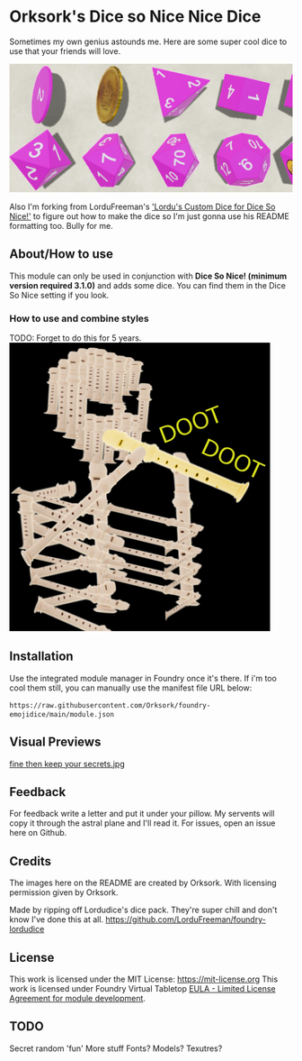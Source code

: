 # Orksork's Dice so Nice Nice Dice
Sometimes my own genius astounds me. Here are some super cool dice to use that your friends will love.

![dice](pics/Dice.png)

Also I'm forking from LorduFreeman's ['Lordu's Custom Dice for Dice So Nice!'](https://github.com/LorduFreeman/foundry-lordudice) to figure out how to make the dice so I'm just gonna use his README formatting too. Bully for me.

## About/How to use
This module can only be used in conjunction with **Dice So Nice! (minimum version required 3.1.0)** and adds some dice. You can find them in the Dice So Nice setting if you look.

### How to use and combine styles
TODO: Forget to do this for 5 years.
![record this](pics/RECORDER_MEME1.png?raw=true)

## Installation
Use the integrated module manager in Foundry once it's there. If i'm too cool them still, you can manually use the manifest file URL below:

```
https://raw.githubusercontent.com/Orksork/foundry-emojidice/main/module.json
```

## Visual Previews
[fine then keep your secrets.jpg](pics/ART.png?raw=true)

## Feedback
For feedback write a letter and put it under your pillow. My servents will copy it through the astral plane and I'll read it.
For issues, open an issue here on Github.

## Credits
The images here on the README are created by Orksork. With licensing permission given by Orksork.

Made by ripping off Lordudice's dice pack. They're super chill and don't know I've done this at all. https://github.com/LorduFreeman/foundry-lordudice

## License
This work is licensed under the MIT License: https://mit-license.org
This work is licensed under Foundry Virtual Tabletop [EULA - Limited License Agreement for module development](https://foundryvtt.com/article/license/).

## TODO
Secret random 'fun'
More stuff
Fonts?
Models?
Texutres?
